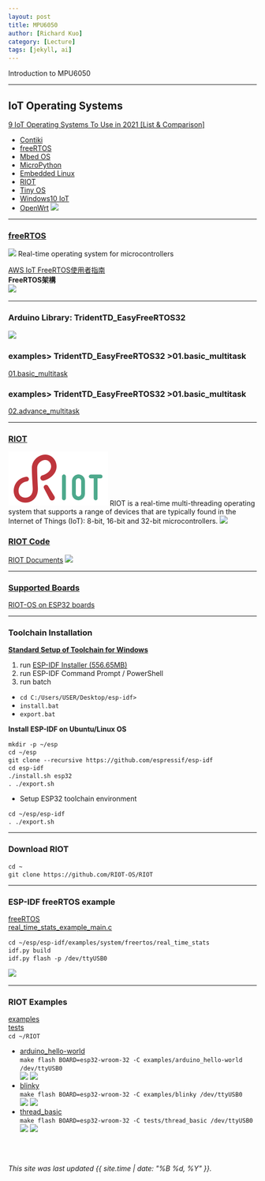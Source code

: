 ```yaml
---
layout: post
title: MPU6050
author: [Richard Kuo]
category: [Lecture]
tags: [jekyll, ai]
---
```


Introduction to MPU6050

---
## IoT Operating Systems
[9 IoT Operating Systems To Use in 2021 [List & Comparison]](https://ubidots.com/blog/iot-operating-systems/)
* [Contiki](https://www.contiki-ng.org/)
* [freeRTOS](https://www.freertos.org/)
* [Mbed OS](https://os.mbed.com/mbed-os/)
* [MicroPython](https://micropython.org/)
* [Embedded Linux](https://ubuntu.com/embedded)
* [RIOT](https://www.riot-os.org/)
* [Tiny OS](http://www.tinyos.net/)
* [Windows10 IoT](https://developer.microsoft.com/en-us/windows/iot/)
* [OpenWrt](https://openwrt.org/)
![](https://github.com/rkuo2000/MCU-course/blob/main/images/IoT-OS_use_cases.png?raw=true)

---
### [freeRTOS](https://www.freertos.org/)
![](https://www.freertos.org/fr-content-src/uploads/2018/07/logo-1.jpg)
Real-time operating system for microcontrollers

[AWS IoT FreeRTOS使用者指南](https://docs.aws.amazon.com/zh_tw/freertos/archive/202012.00/userguide/what-is-freertos.html)<br>
**FreeRTOS架構**<br>
![](https://docs.aws.amazon.com/zh_tw/freertos/archive/202012.00/userguide/images/afreertos-architecture.png)

---
### Arduino Library: TridentTD_EasyFreeRTOS32
![](https://github.com/rkuo2000/MCU-course/blob/main/images/Arduino_Library_TridentTD_EasyFreeRTOS32.png?raw=true)

### examples> TridentTD_EasyFreeRTOS32 >01.basic_multitask
[01.basic_multitask](https://github.com/TridentTD/TridentTD_EasyFreeRTOS32/tree/master/example/01.basic_multitask)

### examples> TridentTD_EasyFreeRTOS32 >01.basic_multitask
[02.advance_multitask](https://github.com/TridentTD/TridentTD_EasyFreeRTOS32/tree/master/example/02.advance_multitask)

---
### [RIOT](https://www.riot-os.org/)
![](https://github.com/RIOT-OS/RIOT/raw/master/doc/doxygen/src/riot-logo.svg)
RIOT is a real-time multi-threading operating system that supports a range of devices that are typically found in the Internet of Things (IoT): 8-bit, 16-bit and 32-bit microcontrollers.
![](https://github.com/rkuo2000/MCU-course/blob/main/images/RIOT_introduction.png?raw=true)
### [RIOT Code](https://github.com/RIOT-OS/RIOT)
[RIOT Documents](https://doc.riot-os.org/)
![](https://github.com/rkuo2000/MCU-course/blob/main/images/RIOT_structure.png?raw=true)

---
### [Supported Boards](https://www.riot-os.org/boards.html)
[RIOT-OS on ESP32 boards](https://doc.riot-os.org/group__cpu__esp32.html)<br>

---
### Toolchain Installation
**[Standard Setup of Toolchain for Windows](https://docs.espressif.com/projects/esp-idf/en/latest/esp32/get-started/windows-setup.html)**<br>
1. run [ESP-IDF Installer (556.65MB)](https://dl.espressif.com/dl/esp-idf-tools-setup-2.4.exe)
2. run ESP-IDF Command Prompt / PowerShell
3. run batch
 - `cd C:/Users/USER/Desktop/esp-idf>`
 - `install.bat`
 - `export.bat`
 
**Install ESP-IDF on Ubuntu/Linux OS**<br>
```
mkdir -p ~/esp
cd ~/esp
git clone --recursive https://github.com/espressif/esp-idf
cd esp-idf
./install.sh esp32
. ./export.sh
```
* Setup ESP32 toolchain environment
```
cd ~/esp/esp-idf
. ./export.sh
```

---
### Download RIOT
```
cd ~
git clone https://github.com/RIOT-OS/RIOT
```

---
### ESP-IDF freeRTOS example
[freeRTOS](https://github.com/espressif/esp-idf/tree/master/examples/system/freertos/real_time_stats)<br>
[real_time_stats_example_main.c](https://github.com/espressif/esp-idf/blob/master/examples/system/freertos/real_time_stats/main/real_time_stats_example_main.c)<br>
```
cd ~/esp/esp-idf/examples/system/freertos/real_time_stats
idf.py build
idf.py flash -p /dev/ttyUSB0
```
![](https://github.com/rkuo2000/MCU-course/blob/main/images/freeRTOS_real_time_stats_monitor.png?raw=true)

---
### RIOT Examples
[examples](https://github.com/RIOT-OS/RIOT/tree/master/examples)<br>
[tests](https://github.com/RIOT-OS/RIOT/tree/master/tests)<br>
`cd ~/RIOT`<br>

* [arduino_hello-world](https://github.com/RIOT-OS/RIOT/tree/master/examples/arduino_hello-world)<br>
`make flash BOARD=esp32-wroom-32 -C examples/arduino_hello-world /dev/ttyUSB0`<br>
![](https://github.com/rkuo2000/MCU-course/blob/main/images/RIOT_examples_arduino_hello-world_compilation.png?raw=true)
![](https://github.com/rkuo2000/MCU-course/blob/main/images/RIOT_examples_arduino_hello-world_monitor.png?raw=true)
* [blinky](https://github.com/RIOT-OS/RIOT/tree/master/examples/blinky)<br>
`make flash BOARD=esp32-wroom-32 -C examples/blinky /dev/ttyUSB0`<br>
![](https://github.com/rkuo2000/MCU-course/blob/main/images/RIOT_examples_blinky_compilation.png?raw=true)
![](https://github.com/rkuo2000/MCU-course/blob/main/images/RIOT_examples_blinky_monitor.png?raw=true)
* [thread_basic](https://github.com/RIOT-OS/RIOT/tree/master/tests/thread_basic)<br>
`make flash BOARD=esp32-wroom-32 -C tests/thread_basic /dev/ttyUSB0`<br>
![](https://github.com/rkuo2000/MCU-course/blob/main/images/RIOT_tests_thread_basic_compilation.png?raw=true)
![](https://github.com/rkuo2000/MCU-course/blob/main/images/RIOT_tests_thread_basic_monitor.png?raw=true)

<br>
<br>

*This site was last updated {{ site.time | date: "%B %d, %Y" }}.*

